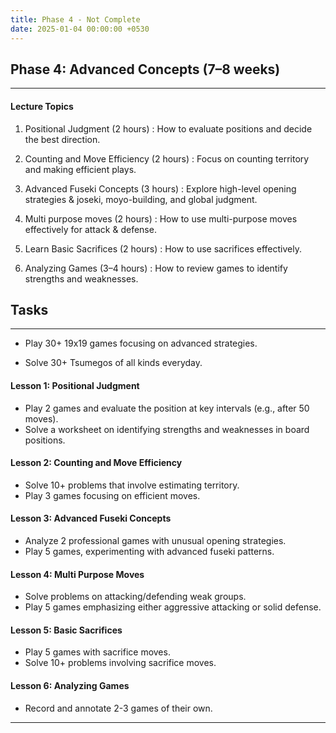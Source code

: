 ```yaml
---
title: Phase 4 - Not Complete
date: 2025-01-04 00:00:00 +0530
---
```


## Phase 4: Advanced Concepts (7–8 weeks)

---

#### Lecture Topics

1. Positional Judgment (2 hours) : How to evaluate positions and decide the best direction.

2. Counting and Move Efficiency (2 hours) : Focus on counting territory and making efficient plays.

3. Advanced Fuseki Concepts (3 hours) : Explore high-level opening strategies & joseki, moyo-building, and global judgment.

4. Multi purpose moves (2 hours) : How to use multi-purpose moves effectively for attack & defense.

5. Learn Basic Sacrifices (2 hours) : How to use sacrifices effectively.

6. Analyzing Games (3–4 hours) : How to review games to identify strengths and weaknesses.

## Tasks

---

- Play 30+ 19x19 games focusing on advanced strategies.

- Solve 30+ Tsumegos of all kinds everyday.

#### Lesson 1: Positional Judgment

- Play 2 games and evaluate the position at key intervals (e.g., after 50 moves).
- Solve a worksheet on identifying strengths and weaknesses in board positions.

#### Lesson 2: Counting and Move Efficiency

- Solve 10+ problems that involve estimating territory.
- Play 3 games focusing on efficient moves.

#### Lesson 3: Advanced Fuseki Concepts

- Analyze 2 professional games with unusual opening strategies.
- Play 5 games, experimenting with advanced fuseki patterns.

#### Lesson 4: Multi Purpose Moves

- Solve problems on attacking/defending weak groups.
- Play 5 games emphasizing either aggressive attacking or solid defense.

#### Lesson 5: Basic Sacrifices

- Play 5 games with sacrifice moves.
- Solve 10+ problems involving sacrifice moves.

#### Lesson 6: Analyzing Games

- Record and annotate 2-3 games of their own.

---

